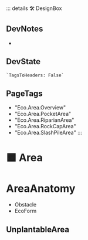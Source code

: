 ::: details 🛠 <dev>DesignBox</dev>

## DevNotes

-

## DevState

```py
`TagsToHeaders: False`
```

<h2>PageTags</h2>

- "Eco.Area.Overview"
- "Eco.Area.PocketArea"
- "Eco.Area.RiparianArea"
- "Eco.Area.RockCapArea"
- "Eco.Area.SlashPileArea"
:::

# 🟩  <eco>Area</eco>

# AreaAnatomy

- Obstacle
- EcoForm

## UnplantableArea

